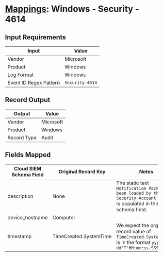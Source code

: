 # [Mappings](README.md): Windows - Security - 4614

## Input Requirements

|Input|Value|
|-----|-----|
|Vendor|Microsoft|
|Product|Windows|
|Log Format|Windows|
|Event ID Regex Pattern|`Security-4614`|

## Record Output

|Output|Value|
|------|-----|
|Vendor|Microsoft|
|Product|Windows|
|Record Type|Audit|

## Fields Mapped

|Cloud SIEM Schema Field|Original Record Key|Notes|
|-----------------------|-------------------|-----|
|description|None|The static text `Notification Package has been loaded by the Security Account Manager` is populated in this schema field.|
|device_hostname|Computer||
|timestamp|TimeCreated.SystemTime|We expect the orginal record value of `TimeCreated.SystemTime` is in the format `yyyy-MM-dd'T'HH:mm:ss.SSSSSSSSSZ`|

